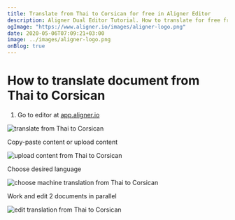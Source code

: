 ```yaml
---
title: Translate from Thai to Corsican for free in Aligner Editor
description: Aligner Dual Editor Tutorial. How to translate for free from Thai to Corsican. Aligner is multilingual document management platform. 
ogImage: "https://www.aligner.io/images/aligner-logo.png"
date: 2020-05-06T07:09:21+03:00
image: ../images/aligner-logo.png
onBlog: true
---
```


# How to translate document from Thai to Corsican

1. Go to editor at [app.aligner.io](https://app.aligner.io "Aligner App web page")

![translate from Thai to Corsican](../aligner-blank-editor.png "translate from Thai to Corsican")

Copy-paste content or upload content

![upload content from Thai to Corsican](../aligner-uploaded-document.png "upload content from Thai to Corsican")

Choose desired language

![choose machine translation from Thai to Corsican](../aligner-language-dropdown.png "choose machine translation from Thai to Corsican")

Work and edit 2 documents in parallel

![edit translation from Thai to Corsican](../aligner-double-sitded-editor.png "edit translation from Thai to Corsican")

